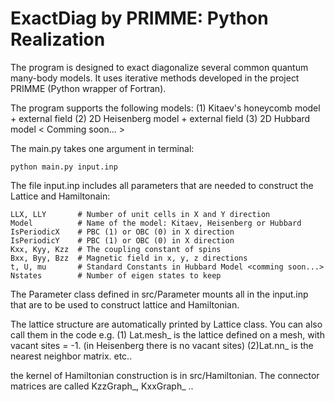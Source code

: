 # ExactDiag by PRIMME: Python Realization

The program is designed to exact diagonalize several common quantum many-body models. It uses iterative methods developed in the project PRIMME (Python wrapper of Fortran). 

The program supports the following models: 
(1) Kitaev's honeycomb model + external field
(2) 2D Heisenberg model + external field
(3) 2D Hubbard model < Comming soon... >

The main.py takes one argument in terminal: 

```
python main.py input.inp
```

The file input.inp includes all parameters that are needed to construct the Lattice and Hamiltonain:
```
LLX, LLY       # Number of unit cells in X and Y direction
Model          # Name of the model: Kitaev, Heisenberg or Hubbard
IsPeriodicX    # PBC (1) or OBC (0) in X direction
IsPeriodicY    # PBC (1) or OBC (0) in X direction
Kxx, Kyy, Kzz  # The coupling constant of spins
Bxx, Byy, Bzz  # Magnetic field in x, y, z directions
t, U, mu       # Standard Constants in Hubbard Model <comming soon...>
Nstates        # Number of eigen states to keep
```




The Parameter class defined in src/Parameter mounts all in the input.inp that are to be used to construct lattice and Hamiltonian.

The lattice structure are automatically printed by Lattice class. You can also call them in the code e.g.
(1) Lat.mesh_ is the lattice defined on a mesh, with vacant sites = -1. (in Heisenberg there is no vacant sites)
(2)Lat.nn_ is the nearest neighbor matrix.
etc..

the kernel of Hamiltonian construction is in src/Hamiltonian. The connector matrices are called KzzGraph_, KxxGraph_ ..
